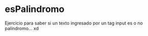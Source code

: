 # esPalindromo
Ejercicio para saber si un texto ingresado por un tag input es o no palíndromo... xd
